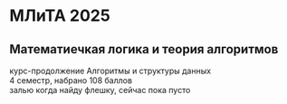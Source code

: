 # МЛиТА 2025
## Математиечкая логика и теория алгоритмов
курс-продолжение Алгоритмы и структуры данных<br>
4 семестр, набрано 108 баллов<br>
залью когда найду флешку, сейчас пока пусто
